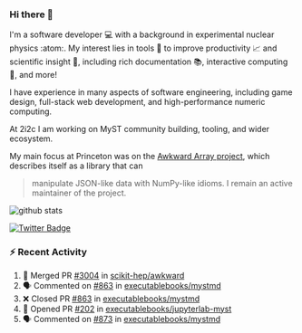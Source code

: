 ### Hi there 👋 

I'm a software developer 💻 with a background in experimental nuclear physics :atom:. My interest lies in tools :wrench: to improve productivity :chart_with_upwards_trend: and scientific insight :telescope:, including rich documentation 📚, interactive computing 🧮, and more! 

I have experience in many aspects of software engineering, including game design, full-stack web development, and high-performance numeric computing. 

At 2i2c I am working on MyST community building, tooling, and wider ecosystem. 

My main focus at Princeton was on the [Awkward Array project](awkward-array.org/), which describes itself as a library that can 
> manipulate JSON-like data with NumPy-like idioms. I remain an active maintainer of the project. 

![github stats](https://github-readme-stats.vercel.app/api?username=agoose77&show_icons=true&hide_rank=true&hide_title=true&bg_color=30,e76445,904e95&text_color=efe3ec&icon_color=efe3ec)
<!--
**agoose77/agoose77** is a ✨ _special_ ✨ repository because its `README.md` (this file) appears on your GitHub profile.

Here are some ideas to get you started:

- 🔭 I’m currently working on ...
- 🌱 I’m currently learning ...
- 👯 I’m looking to collaborate on ...
- 🤔 I’m looking for help with ...
- 💬 Ask me about ...
- 📫 How to reach me: ...
- 😄 Pronouns: ...
- ⚡ Fun fact: ...
-->

[![Twitter Badge](https://img.shields.io/twitter/follow/agoose77?style=flat-square&logo=Twitter&logoColor=white&color=cornflowerblue)](https://twitter.com/agoose77)

### :zap: Recent Activity

<!--START_SECTION:activity-->
1. 🎉 Merged PR [#3004](https://github.com/scikit-hep/awkward/pull/3004) in [scikit-hep/awkward](https://github.com/scikit-hep/awkward)
2. 🗣 Commented on [#863](https://github.com/executablebooks/mystmd/pull/863#issuecomment-1927390411) in [executablebooks/mystmd](https://github.com/executablebooks/mystmd)
3. ❌ Closed PR [#863](https://github.com/executablebooks/mystmd/pull/863) in [executablebooks/mystmd](https://github.com/executablebooks/mystmd)
4. 💪 Opened PR [#202](https://github.com/executablebooks/jupyterlab-myst/pull/202) in [executablebooks/jupyterlab-myst](https://github.com/executablebooks/jupyterlab-myst)
5. 🗣 Commented on [#873](https://github.com/executablebooks/mystmd/pull/873#issuecomment-1924298111) in [executablebooks/mystmd](https://github.com/executablebooks/mystmd)
<!--END_SECTION:activity-->
